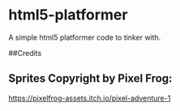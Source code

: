 # html5-platformer
A simple html5 platformer code to tinker with.


##Credits

## Sprites Copyright by Pixel Frog:
https://pixelfrog-assets.itch.io/pixel-adventure-1

